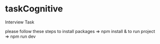 # taskCognitive
Interview Task


please follow these steps
to install packages => npm install &
to run project => npm run dev
